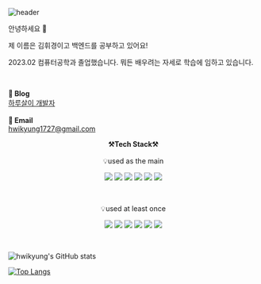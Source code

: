
![header](https://capsule-render.vercel.app/api?type=waving&color=auto&height=300&section=header&text=welcome&fontSize=90&animation=fadeIn&fontAlignY=38&desc=hwikyung's%20GitHub%20Profile&descAlignY=51&descAlign=62)

<p align="center">

안녕하세요 👐<br>

제 이름은 김휘경이고 백엔드를 공부하고 있어요!<br>

2023.02 컴퓨터공학과 졸업했습니다. 뭐든 배우려는 자세로 학습에 임하고 있습니다.<br>


<br>

<Strong>📑 Blog </Strong><br>[하루살이 개발자](https://thrainer.tistory.com/)<br><br>
<Strong>📨 Email </Strong><br>hwikyung1727@gmail.com<br>

</p>


<p align="center">
    <Strong>⚒️Tech Stack⚒️</Strong><br><br>
    💡used as the main
</p>

<p align="center" display="inline-block">
  <img src="https://img.shields.io/badge/JAVA-007396?style=for-the-badge&logo=java&logoColor=white"> 
    <img src="https://img.shields.io/badge/Spring-6DB33F?style=for-the-badge&logo=Spring&logoColor=white">
    <img src="https://img.shields.io/badge/SpringBoot-6DB33F?style=for-the-badge&logo=SpringBoot&logoColor=white">
    <img src="https://img.shields.io/badge/mysql-4479A1?style=for-the-badge&logo=mysql&logoColor=white">
    <img src="https://img.shields.io/badge/AWS-232F3E?style=for-the-badge&logo=Amazon AWS&logoColor=white">
    <img src="https://img.shields.io/badge/Python-3776AB?style=for-the-badge&logo=Python&logoColor=white"> 

</p><br>

<p align="center">
    💡used at least once
</p>

<p align="center" display="inline-block">
  <img src="https://img.shields.io/badge/javascript-F7DF1E?style=for-the-badge&logo=javascript&logoColor=black">
  <img src="https://img.shields.io/badge/css-1572B6?style=for-the-badge&logo=css3&logoColor=white">
  <img src="https://img.shields.io/badge/html-E34F26?style=for-the-badge&logo=html5&logoColor=white">
  <img src="https://img.shields.io/badge/C-A8B9CC?style=for-the-badge&logo=C&logoColor=white">
  <img src="https://img.shields.io/badge/Linux-FCC624?style=for-the-badge&logo=Linux&logoColor=white">  
  <img src="https://img.shields.io/badge/go-00ADD8?style=for-the-badge&logo=go&logoColor=white">


</p>

<br>

![hwikyung's GitHub stats](https://github-readme-stats.vercel.app/api?username=hwi215&hide=prs,stars,issues,contribs&count_private=true&theme=radical)


[![Top Langs](https://github-readme-stats.vercel.app/api/top-langs/?username=hwi215&layout=compact)](
https://github.com/hwi215)
